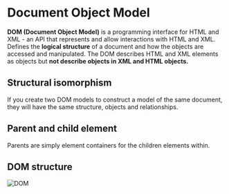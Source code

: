 # Document Object Model
**DOM (Document Object Model)** is a programming interface for HTML and XML - an API that represents and allow interactions with HTML and XML. Defines the **logical structure** of a document and how the objects are accessed and manipulated.
The DOM describes HTML and XML elements as objects but **not describe objects in XML and HTML objects.**
## Structural isomorphism
If you create two DOM models to construct a model of the same document, they will have the same structure, objects and relationships.

## Parent and child element
Parents are simply element containers for the children elements within.

## DOM structure

![DOM](https://github.com/Danglevuminh/notes/blob/master/img/DOM.png)
